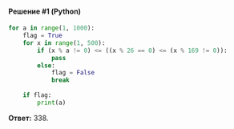 #### Решение #1 (Python)
```python
for a in range(1, 1000):
    flag = True
    for x in range(1, 500):
        if (x % a != 0) <= ((x % 26 == 0) <= (x % 169 != 0)):
            pass
        else:
            flag = False
            break
    
    if flag:
        print(a)
```

**Ответ:** 338.
